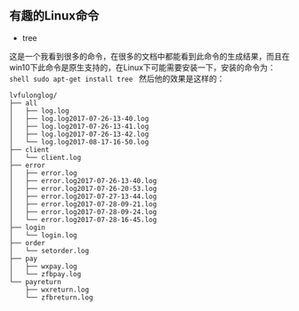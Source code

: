 ## 有趣的Linux命令

- tree

这是一个我看到很多的命令，在很多的文档中都能看到此命令的生成结果，而且在win10下此命令是原生支持的，在Linux下可能需要安装一下，安装的命令为：````shell sudo apt-get install tree ```` 然后他的效果是这样的：

````log
lvfulonglog/
├── all
│   ├── log.log
│   ├── log.log2017-07-26-13-40.log
│   ├── log.log2017-07-26-13-41.log
│   ├── log.log2017-07-26-13-42.log
│   └── log.log2017-08-17-16-50.log
├── client
│   └── client.log
├── error
│   ├── error.log
│   ├── error.log2017-07-26-13-40.log
│   ├── error.log2017-07-26-20-53.log
│   ├── error.log2017-07-27-13-44.log
│   ├── error.log2017-07-28-09-21.log
│   ├── error.log2017-07-28-09-24.log
│   └── error.log2017-07-28-16-45.log
├── login
│   └── login.log
├── order
│   └── setorder.log
├── pay
│   ├── wxpay.log
│   └── zfbpay.log
└── payreturn
    ├── wxreturn.log
    └── zfbreturn.log

````